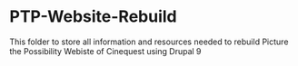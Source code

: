 # PTP-Website-Rebuild

This folder to store all information and resources needed to rebuild Picture the Possibility Webiste of Cinequest using Drupal 9
